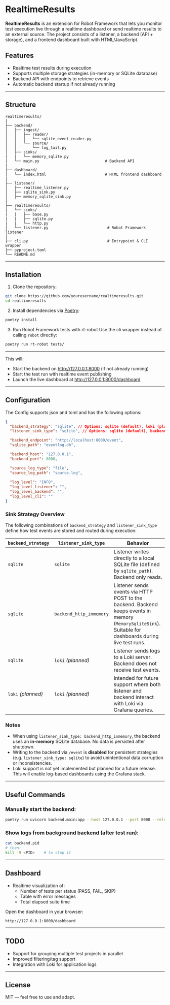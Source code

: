 # RealtimeResults

**RealtimeResults** is an extension for Robot Framework that lets you monitor test execution live through a realtime dashboard or send realtime results to an external source. The project consists of a listener, a backend (API + storage), and a frontend dashboard built with HTML/JavaScript.

## Features

- Realtime test results during execution
- Supports multiple storage strategies (in-memory or SQLite database)
- Backend API with endpoints to retrieve events
- Automatic backend startup if not already running

---

## Structure

```
realtimeresults/
|
├── backend/
│   ├── ingest/
│   │   ├── reader/
│   │   │   └── sqlite_event_reader.py
│   │   └── source/
│   │       └── log_tail.py
│   ├── sinks/
|   |   └── memory_sqlite.py
|   └── main.py                             # Backend API
|
├── dashboard/            
│   └── index.html                          # HTML frontend dashboard
|
├── listener/
│   ├── realtime_listener.py
│   ├── sqlite_sink.py
│   ├── memory_sqlite_sink.py
|
├── realtimeresults/
│   └── sinks/
|   |   ├── base.py
|   |   ├── sqlite.py
|   |   └── http.py
│   └── listener.py                          # Robot Framework listener
│
├── cli.py                                   # Entrypoint & CLI wrapper
├── pyproject.toml
└── README.md
```

---

## Installation

1. Clone the repository:

```bash
git clone https://github.com/yourusername/realtimeresults.git
cd realtimeresults
```

2. Install dependencies via [Poetry](https://python-poetry.org/):
```bash
poetry install
```

3. Run Robot Framework tests with rt-robot
Use the cli wrapper instead of calling `robot` directly:
```bash
poetry run rt-robot tests/
```
---


This will:

- Start the backend on http://127.0.0.1:8000 (if not already running)
- Start the test run with realtime event publishing
- Launch the live dashboard at http://127.0.0.1:8000/dashboard

---

## Configuration

The Config supports json and toml and has the following options:

```json example
{
  "backend_strategy": "sqlite", // Options: sqlite (default), loki (planned), etc.
  "listener_sink_type": "sqlite", // Options: sqlite (default), backend_http_inmemory, loki (planned), etc.

  "backend_endpoint": "http://localhost:8000/event",
  "sqlite_path": "eventlog.db",

  "backend_host": "127.0.0.1",
  "backend_port": 8000,

  "source_log_type": "file", 
  "source_log_path": "source.log",
  
  "log_level": "INFO",
  "log_level_listener": "",
  "log_level_backend": "",
  "log_level_cli": ""
}
```
### Sink Strategy Overview

The following combinations of `backend_strategy` and `listener_sink_type` define how test events are stored and routed during execution:

| `backend_strategy` | `listener_sink_type`      | Behavior                                                                 |
|--------------------|---------------------------|--------------------------------------------------------------------------|
| `sqlite`           | `sqlite`                  | Listener writes directly to a local SQLite file (defined by `sqlite_path`). Backend only reads. |
| `sqlite`           | `backend_http_inmemory`   | Listener sends events via HTTP POST to the backend. Backend keeps events in memory (`MemorySqliteSink`). Suitable for dashboards during live test runs. |
| `sqlite`           | `loki` *(planned)*        | Listener sends logs to a Loki server. Backend does not receive test events. |
| `loki` *(planned)* | `loki` *(planned)*        | Intended for future support where both listener and backend interact with Loki via Grafana queries. |

### Notes

- When using `listener_sink_type: backend_http_inmemory`, the backend uses an **in-memory** SQLite database. No data is persisted after shutdown.
- Writing to the backend via `/event` is **disabled** for persistent strategies (e.g. `listener_sink_type: sqlite`) to avoid unintentional data corruption or inconsistencies.
- Loki support is not yet implemented but planned for a future release. This will enable log-based dashboards using the Grafana stack.

---

## Useful Commands

### Manually start the backend:

```bash
poetry run uvicorn backend.main:app --host 127.0.0.1 --port 8000 --reload
```

### Show logs from background backend (after test run):

```bash
cat backend.pid
# then:
kill -9 <PID>    # to stop it
```

---

## Dashboard

- Realtime visualization of:
  - Number of tests per status (PASS, FAIL, SKIP)
  - Table with error messages
  - Total elapsed suite time

Open the dashboard in your browser:

```
http://127.0.0.1:8000/dashboard
```

---

## TODO

- Support for grouping multiple test projects in parallel
- Improved filtering/tag support
- Integration with Loki for application logs

---

## License

MIT — feel free to use and adapt.

